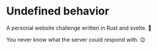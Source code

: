 # Undefined behavior
A personal website challenge written in Rust and svelte. 🦀

You never know what the server could respond with. 😉